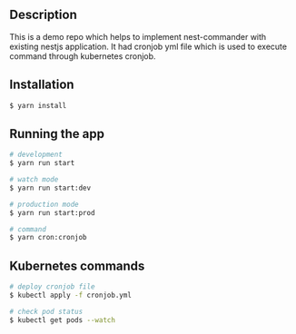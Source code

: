 ## Description

This is a demo repo which helps to implement nest-commander with existing nestjs application. It had cronjob yml file which is used to execute command through kubernetes cronjob.

## Installation

```bash
$ yarn install
```

## Running the app

```bash
# development
$ yarn run start

# watch mode
$ yarn run start:dev

# production mode
$ yarn run start:prod

# command
$ yarn cron:cronjob
```

## Kubernetes commands

```bash
# deploy cronjob file
$ kubectl apply -f cronjob.yml

# check pod status
$ kubectl get pods --watch
```

